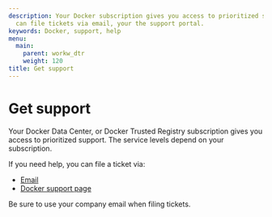 ```yaml
---
description: Your Docker subscription gives you access to prioritized support. You
  can file tickets via email, your the support portal.
keywords: Docker, support, help
menu:
  main:
    parent: workw_dtr
    weight: 120
title: Get support
---
```


# Get support

Your Docker Data Center, or Docker Trusted Registry subscription gives you
access to prioritized support. The service levels depend on your subscription.

If you need help, you can file a ticket via:

* [Email](mailto:support@docker.com)
* [Docker support page](https://support.docker.com/)

Be sure to use your company email when filing tickets.
